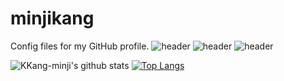 # minjikang
Config files for my GitHub profile.
![header](https://capsule-render.vercel.app/api?type=waving&color=d6ace6&height=250&section=header&text=Minji%20Kang&fontSize=80&animation=fadeIn)
![header](https://capsule-render.vercel.app/api?type=waving&color=d6ace6&height=400&text=Minji%20Kang&desc=안녕하세요%20빅데이터%20공부를%20하고있는%20학생입니다&descAlign=60&descAlignY=70)
![header](https://capsule-render.vercel.app/api?text=Hello%World!&fontAlignY=20&desc=Desc&descAlignY=60)

![KKang-minji's github stats](https://github-readme-stats.vercel.app/api?username=KKang-minji&show_icons=true)
[![Top Langs](https://github-readme-stats.vercel.app/api/top-langs/?username=KKang-minji&layout=compact)](https://github.com/KKang-minji/github-readme-stats)

